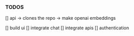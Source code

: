 ### TODOS

[] api -> clones the repo -> make openai embeddings

[] build ui
[] integrate chat
[] integrate apis
[] authentication
